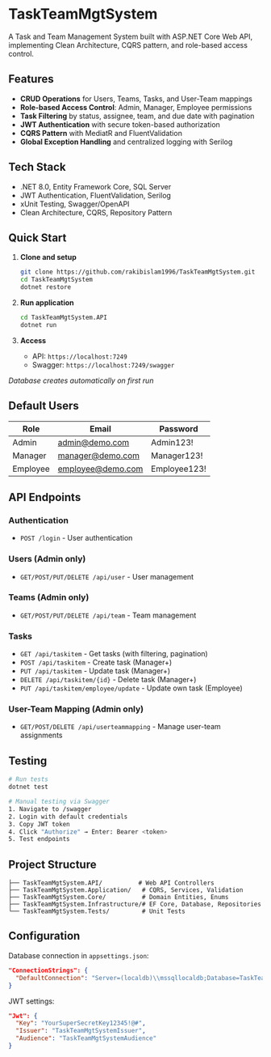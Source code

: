 # TaskTeamMgtSystem

A Task and Team Management System built with ASP.NET Core Web API, implementing Clean Architecture, CQRS pattern, and role-based access control.

## Features

- **CRUD Operations** for Users, Teams, Tasks, and User-Team mappings
- **Role-based Access Control**: Admin, Manager, Employee permissions
- **Task Filtering** by status, assignee, team, and due date with pagination
- **JWT Authentication** with secure token-based authorization
- **CQRS Pattern** with MediatR and FluentValidation
- **Global Exception Handling** and centralized logging with Serilog

## Tech Stack

- .NET 8.0, Entity Framework Core, SQL Server
- JWT Authentication, FluentValidation, Serilog
- xUnit Testing, Swagger/OpenAPI
- Clean Architecture, CQRS, Repository Pattern

## Quick Start

1. **Clone and setup**
   ```bash
   git clone https://github.com/rakibislam1996/TaskTeamMgtSystem.git
   cd TaskTeamMgtSystem
   dotnet restore
   ```

2. **Run application**
   ```bash
   cd TaskTeamMgtSystem.API
   dotnet run
   ```
   
3. **Access**
   - API: `https://localhost:7249`
   - Swagger: `https://localhost:7249/swagger`

*Database creates automatically on first run*

## Default Users

| Role | Email | Password |
|------|-------|----------|
| Admin | admin@demo.com | Admin123! |
| Manager | manager@demo.com | Manager123! |
| Employee | employee@demo.com | Employee123! |

## API Endpoints

### Authentication
- `POST /login` - User authentication

### Users (Admin only)
- `GET/POST/PUT/DELETE /api/user` - User management

### Teams (Admin only)
- `GET/POST/PUT/DELETE /api/team` - Team management

### Tasks
- `GET /api/taskitem` - Get tasks (with filtering, pagination)
- `POST /api/taskitem` - Create task (Manager+)
- `PUT /api/taskitem` - Update task (Manager+)
- `DELETE /api/taskitem/{id}` - Delete task (Manager+)
- `PUT /api/taskitem/employee/update` - Update own task (Employee)

### User-Team Mapping (Admin only)
- `GET/POST/DELETE /api/userteammapping` - Manage user-team assignments

## Testing

```bash
# Run tests
dotnet test

# Manual testing via Swagger
1. Navigate to /swagger
2. Login with default credentials
3. Copy JWT token
4. Click "Authorize" → Enter: Bearer <token>
5. Test endpoints
```

## Project Structure

```
├── TaskTeamMgtSystem.API/          # Web API Controllers
├── TaskTeamMgtSystem.Application/   # CQRS, Services, Validation
├── TaskTeamMgtSystem.Core/          # Domain Entities, Enums
├── TaskTeamMgtSystem.Infrastructure/# EF Core, Database, Repositories
└── TaskTeamMgtSystem.Tests/         # Unit Tests
```

## Configuration

Database connection in `appsettings.json`:
```json
"ConnectionStrings": {
  "DefaultConnection": "Server=(localdb)\\mssqllocaldb;Database=TaskTeamMgtSystemDb;Trusted_Connection=True"
}
```

JWT settings:
```json
"Jwt": {
  "Key": "YourSuperSecretKey12345!@#",
  "Issuer": "TaskTeamMgtSystemIssuer",
  "Audience": "TaskTeamMgtSystemAudience"
}
```